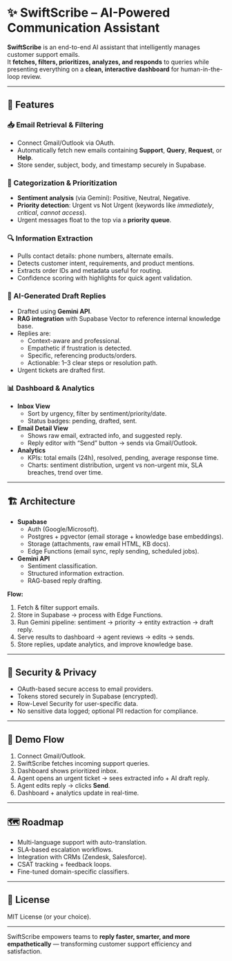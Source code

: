 # ✨ SwiftScribe – AI-Powered Communication Assistant

**SwiftScribe** is an end-to-end AI assistant that intelligently manages customer support emails.  
It **fetches, filters, prioritizes, analyzes, and responds** to queries while presenting everything on a **clean, interactive dashboard** for human-in-the-loop review.

---

## 🚀 Features

### 📥 Email Retrieval & Filtering
- Connect Gmail/Outlook via OAuth.
- Automatically fetch new emails containing **Support**, **Query**, **Request**, or **Help**.
- Store sender, subject, body, and timestamp securely in Supabase.

### 🎯 Categorization & Prioritization
- **Sentiment analysis** (via Gemini): Positive, Neutral, Negative.
- **Priority detection**: Urgent vs Not Urgent (keywords like *immediately*, *critical*, *cannot access*).
- Urgent messages float to the top via a **priority queue**.

### 🔍 Information Extraction
- Pulls contact details: phone numbers, alternate emails.
- Detects customer intent, requirements, and product mentions.
- Extracts order IDs and metadata useful for routing.
- Confidence scoring with highlights for quick agent validation.

### 🤖 AI-Generated Draft Replies
- Drafted using **Gemini API**.
- **RAG integration** with Supabase Vector to reference internal knowledge base.
- Replies are:
  - Context-aware and professional.
  - Empathetic if frustration is detected.
  - Specific, referencing products/orders.
  - Actionable: 1–3 clear steps or resolution path.
- Urgent tickets are drafted first.

### 📊 Dashboard & Analytics
- **Inbox View**
  - Sort by urgency, filter by sentiment/priority/date.
  - Status badges: pending, drafted, sent.
- **Email Detail View**
  - Shows raw email, extracted info, and suggested reply.
  - Reply editor with “Send” button → sends via Gmail/Outlook.
- **Analytics**
  - KPIs: total emails (24h), resolved, pending, average response time.
  - Charts: sentiment distribution, urgent vs non-urgent mix, SLA breaches, trend over time.

---

## 🏗 Architecture

- **Supabase**
  - Auth (Google/Microsoft).
  - Postgres + pgvector (email storage + knowledge base embeddings).
  - Storage (attachments, raw email HTML, KB docs).
  - Edge Functions (email sync, reply sending, scheduled jobs).
- **Gemini API**
  - Sentiment classification.
  - Structured information extraction.
  - RAG-based reply drafting.

**Flow:**
1. Fetch & filter support emails.  
2. Store in Supabase → process with Edge Functions.  
3. Run Gemini pipeline: sentiment → priority → entity extraction → draft reply.  
4. Serve results to dashboard → agent reviews → edits → sends.  
5. Store replies, update analytics, and improve knowledge base.

---

## 🔐 Security & Privacy
- OAuth-based secure access to email providers.
- Tokens stored securely in Supabase (encrypted).
- Row-Level Security for user-specific data.
- No sensitive data logged; optional PII redaction for compliance.

---

## 🧪 Demo Flow
1. Connect Gmail/Outlook.  
2. SwiftScribe fetches incoming support queries.  
3. Dashboard shows prioritized inbox.  
4. Agent opens an urgent ticket → sees extracted info + AI draft reply.  
5. Agent edits reply → clicks **Send**.  
6. Dashboard + analytics update in real-time.  

---

## 🗺 Roadmap
- Multi-language support with auto-translation.  
- SLA-based escalation workflows.  
- Integration with CRMs (Zendesk, Salesforce).  
- CSAT tracking + feedback loops.  
- Fine-tuned domain-specific classifiers.  

---

## 📄 License
MIT License (or your choice).  

---

SwiftScribe empowers teams to **reply faster, smarter, and more empathetically** — transforming customer support efficiency and satisfaction.
